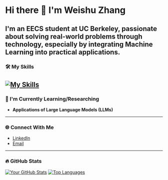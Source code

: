 # Hi there 👋 I'm Weishu Zhang

I'm an EECS student at UC Berkeley, passionate about solving real-world problems through technology, especially by integrating Machine Learning into practical applications.
---

### 🛠 My Skills

[![My Skills](https://skillicons.dev/icons?i=python,java,js,react,nodejs,docker,git,linux)](https://skillicons.dev)
---

### 🌱 I'm Currently Learning/Researching

* **Applications of Large Language Models (LLMs)**

---

### 🌐 Connect With Me

* [LinkedIn](www.linkedin.com/in/weishuz)
* [Email](mailto:weszhang@berkeley.edu)

---

### 🔥 GitHub Stats

[![Your GitHub Stats](https://github-readme-stats.vercel.app/api?username=YourUsername&show_icons=true&theme=radical)](https://github.com/anuraghazra/github-readme-stats)
[![Top Languages](https://github-readme-stats.vercel.app/api/top-langs/?username=YourUsername&layout=compact&theme=radical)](https://github.com/anuraghazra/github-readme-stats)
